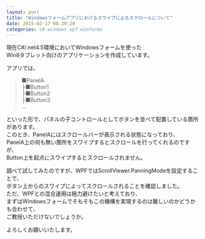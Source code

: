 ```yaml
---
layout: post
title: "Windowsフォームアプリにおけるスワイプによるスクロールについて"
date: 2015-02-17 08:39:29
categories: c# windows wpf winforms
---
```

<p>現在C#/.net4.5環境においてWindowsフォームを使った<br>
Win8タブレット向けのアプリケーションを作成しています。</p>

<p>アプリでは、</p>

<blockquote>
  <p>■PanelA<br>
  ├■Button1<br>
  ├■Button2<br>
  ├■Button3<br>
  …</p>
</blockquote>

<p>といった形で、パネルの子コントロールとしてボタンを並べて配置している箇所があります。<br>
このとき、PanelAにはスクロールバーが表示される状態になっており、<br>
PanelA上の何も無い箇所をスワイプするとスクロールを行ってくれるのですが、<br>
Button上を起点にスワイプするとスクロールされません。</p>

<p>調べて試してみたのですが、WPFではScrollViewer.PanningModeを設定することで、<br>
ボタン上からのスワイプによってスクロールされることを確認しました。<br>
ただ、WPFとの混合運用は極力避けたいと考えており、<br>
まずはWindowsフォームでそもそもこの機構を実現するのは難しいのかどうかも合わせて、<br>
ご教授いただけないでしょうか。</p>

<p>よろしくお願いいたします。</p>
